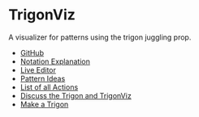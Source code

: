 TrigonViz
=========

A visualizer for patterns using the trigon juggling prop.

+ [GitHub](https://github.com/tdresser/TrigonViz/)
+ [Notation Explanation](http://tdresser.github.io/TrigonViz/)
+ [Live Editor](http://tdresser.github.io/TrigonViz/trigonviz.html)
+ [Pattern Ideas](http://tdresser.github.io/TrigonViz/patterns.html)
+ [List of all Actions](http://tdresser.github.io/TrigonViz/all_keywords.html)
+ [Discuss the Trigon and TrigonViz](https://www.facebook.com/groups/trigonjuggling/)
+ [Make a Trigon](https://www.facebook.com/groups/trigonjuggling/doc/351060611692974/)
